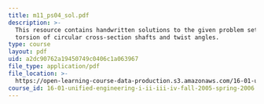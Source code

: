 ```yaml
---
title: m11_ps04_sol.pdf
description: >-
  This resource contains handwritten solutions to the given problem set on
  torsion of circular cross-section shafts and twist angles.
type: course
layout: pdf
uid: a2dc90762a19450749c0406c1a063967
file_type: application/pdf
file_location: >-
  https://open-learning-course-data-production.s3.amazonaws.com/16-01-unified-engineering-i-ii-iii-iv-fall-2005-spring-2006/a2dc90762a19450749c0406c1a063967_m11_ps04_sol.pdf
course_id: 16-01-unified-engineering-i-ii-iii-iv-fall-2005-spring-2006
---
```

